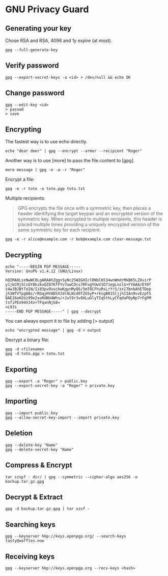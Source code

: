 # GNU Privacy Guard

## Generating your key

Chose RSA and RSA, 4096 and 1y expire (at most).

    gpg --full-generate-key

## Verify password

    gpg --export-secret-keys -a <id> > /dev/null && echo OK

## Change password

    gpg --edit-key <id>
    > passwd
    > save

## Encrypting

The fastest way is to use echo directly.

    echo "dear deer" | gpg --encrypt --armor --recipient "Roger"

Another way is to use [more] to pass the file content to [gpg].

    more message | gpg -e -a -r "Roger"

Encrypt a file:

    gpg -e -r toto -o toto.pgp toto.txt

Multiple recipients:

> GPG encrypts the file once with a symmetric key, then places a header identifying the target keypair and an encrypted version of the symmetric key. When encrypted to multiple recipients, this header is placed multiple times providing a uniquely encrypted version of the same symmetric key for each recipient.

    gpg -e -r alice@example.com -r bob@example.com clear-message.txt

## Decrypting

    echo "-----BEGIN PGP MESSAGE-----
    Version: GnuPG v1.4.12 (GNU/Linux)

    hQIMA8LsxNwWC0LgARAAhZgg+SyNc2SW2GHIclRNbl6534wnWmdrMkBK5LZXvirP
    y1jbCMjSCcGY8kzkuQZ07KfFYv7uwCDcs7RFxgYUwV1O71egLnslG+FYAAA/EY0f
    z4wJBJBtToIN/Ii83pvOvxchwKgynMyQ5/5mT8CFhuRsLrYrS/zxI7bnbAhETDep
    jh3WTVTpg6Bz/rRGqyHVADSXJdrALNzd0fZG5yP+rksgB01SljjhIIAn9vvEzpTS
    QAE26eH2Uz99e2xoRONU4Whs/+Jul9r3v8XLuGlyTIq5thLyCFqdaPQyNp7rFgPM
    tsfiPEo94XJ4z+TFqanNjG8=
    =L9Js
    -----END PGP MESSAGE-----" | gpg --decrypt

You can always export it to file by adding [> output]

    echo "encrypted message" | gpg -d > output

Decrypt a binary file:

    gpg -d <filename>
    gpg -d toto.pgp > toto.txt

## Exporting

    gpg --export -a "Roger" > public.key
    gpg --export-secret-key -a "Roger" > private.key

## Importing

    gpg --import public.key
    gpg --allow-secret-key-import --import private.key

## Deletion

    gpg --delete-key "Name"
    gpg --delete-secret-key "Name"

## Compress & Encrypt

    tar czvpf - dir/ | gpg --symmetric --cipher-algo aes256 -o backup.tar.gz.gpg

## Decrypt & Extract

    gpg -d backup.tar.gz.gpg | tar xzvf -

## Searching keys

    gpg --keyserver hkp://keys.openpgp.org/ --search-keys tasty@waffles.now

## Receiving keys

    gpg --keyserver hkp://keys.openpgp.org --recv-keys <hash>
